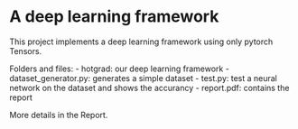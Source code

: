 # A deep learning framework
This project implements a deep learning framework using only pytorch Tensors.

Folders and files:
    - hotgrad: our deep learning framework
    - dataset_generator.py: generates a simple dataset
    - test.py: test a neural network on the dataset and shows the accurancy
    - report.pdf: contains the report

More details in the Report.
